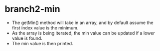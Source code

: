 # branch2-min
- The getMin() method will take in an array, and by default assume the first index value is the minimum.
- As the array is being iterated, the min value can be updated if a lower value is found.
- The min value is then printed.
